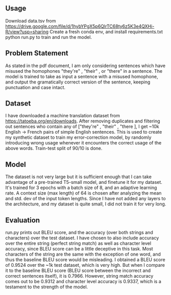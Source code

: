 ## Usage

Download data.tsv from https://drive.google.com/file/d/1hybYPgX5p6QlrTC68ty6z5K3e4QXHi-R/view?usp=sharing 
Create a fresh conda env, and install requirements.txt 
python run.py to train and run the model.

## Problem Statement

As stated in the pdf document, I am only considering sentences which have misused the homophones "they're" , "their" , or "there" in a sentence.
The model is trained to take as input a sentence with a misused homophone, and output the gramatically correct version of the sentence, keeping punctuation and case intact.

## Dataset

I have downloaded a machine translation dataset from https://tatoeba.org/en/downloads. After removing duplicates and filtering out sentences who contain any of ["they're" , "their" , "there ], I get ~10k English -> French pairs of simple English sentences. 
This is used to create my synthetic dataset to train my error-correction model, by randomly introducing wrong usage whenever it encounters the correct usage of the above words.
Train-test split of 90/10 is done.

## Model

The dataset is not very large but it is sufficient enough that I can take advantage of a pre-trained T5-small model, and finetune it for my dataset. 
It's trained for 3 epochs with a batch size of 8, and an adaptive learning rate. A context size (max length) of 64 is chosen after analyzing the mean and std. dev of the input token lengths.
Since I have not added any layers to the architecture, and my dataset is quite small, I did not train it for very long.

## Evaluation

run.py prints out BLEU score, and the accuracy (over both strings and characters) over the test dataset.
I have chosen to also include accuracy over the entire string (perfect string match) as well as character level accuracy, since BLEU score can be a little deceptive in this task. Most characters of the string are the same with the exception of one word, and thus the baseline BLEU score would be misleading. 
I obtained a BLEU score of 0.9524 over the ~1k test dataset, which is very high. But when I compare it to the baseline BLEU score (BLEU score between the incorrect and correct sentences itself), it is 0.7966.
However, string match accuracy comes out to be 0.9312 and character level accuracy is 0.9337, which is a testament to the strength of the model.

